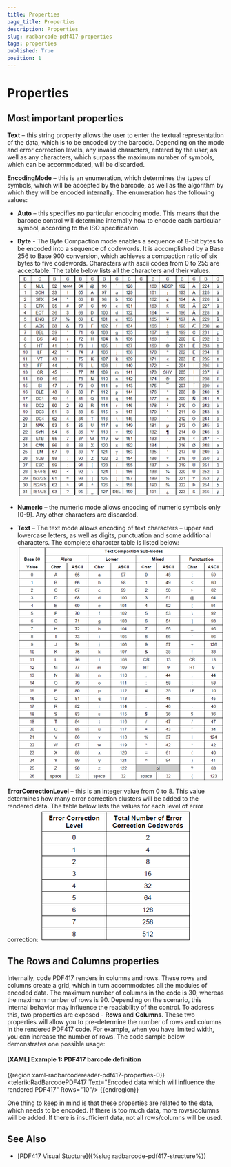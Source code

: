 ```yaml
---
title: Properties
page_title: Properties
description: Properties
slug: radbarcode-pdf417-properties
tags: properties
published: True
position: 1
---
```


# Properties

## Most important properties

__Text__ – this string property allows the user to enter the textual representation of the data, which is to be encoded by the barcode. Depending on the mode and error correction levels, any invalid characters, entered by the user, as well as any characters, which surpass the maximum number of symbols, which can be accommodated, will be discarded.        

__EncodingMode__ – this is an enumeration, which determines the types of symbols, which will be accepted by the barcode, as well as the algorithm by which they will be encoded internally. 
The enumeration has the following values:        

* __Auto__ – this specifies no particular encoding mode. This means that the barcode control will determine internally how to encode each particular symbol, according to the ISO specification.        

* __Byte__ - The Byte Compaction mode enables a sequence of 8-bit bytes to be encoded into a sequence of codewords. It is accomplished by a Base 256 to Base 900 conversion, which achieves a compaction ratio of six bytes to five codewords. Characters with ascii codes from 0 to 255 are acceptable. The table below lists all the characters and their values.
	![Rad Barcode pdf 417 table 1-byte](images/RadBarcode_pdf417_table1-byte.png)

* __Numeric__ – the numeric mode allows encoding of numeric symbols only [0-9]. Any other characters are discarded.         

* __Text__ – The text mode allows encoding of text characters – upper and lowercase letters, as well as digits, punctuation and some additional characters. The complete character table is listed below:  
    ![Rad Barcode pdf 417 table 2 text](images/RadBarcode_pdf417_table2_text.png)

__ErrorCorrectionLevel__ – this is an integer value from 0 to 8. This value determines how many error correction clusters will be added to the rendered data. 
The table below lists the values for each level of error correction:
![Rad Barcode pdf 417 table 3 error-correction](images/RadBarcode_pdf417_table3_error-correction.png)

## The Rows and Columns properties

Internally, code PDF417 renders in columns and rows. These rows and columns create a grid, which in turn accommodates all the modules of encoded data. The maximum number of columns in the code is 30, whereas the maximum number of rows is 90. Depending on the scenario, this internal behavior may influence the readability of the control.  To address this, two properties are exposed - __Rows__ and __Columns__. These two properties will allow you to pre-determine the number of rows and columns in the rendered PDF417 code. For example, when you have limited width, you can increase the number of rows. The code sample below demonstrates one possible usage:        

#### __[XAML] Example 1: PDF417 barcode definition__  
{{region xaml-radbarcodereader-pdf417-properties-0}}
	<telerik:RadBarcodePDF417 Text="Encoded data which will influence the rendered PDF417" Rows="10"/>
{{endregion}}

One thing to keep in mind is that these properties are related to the data, which needs to be encoded. If there is too much data, more rows/columns will be added. If there is insufficient data, not all rows/columns will be used.        

## See Also
 * [PDF417 Visual Stucture]({%slug radbarcode-pdf417-structure%})